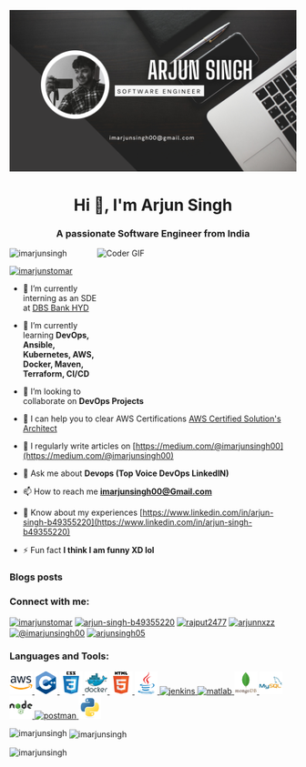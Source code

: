 ![logo](https://github.com/imarjunsingh/imarjunsingh/blob/main/Black%20Modern%20Vlogger%20YouTube%20Banner.png)
<h1 align="center">Hi 👋, I'm Arjun Singh</h1>
<h3 align="center">A passionate Software Engineer from India</h3>

<img alt="Coder GIF" height=250 width=350 align="right" src="https://cdn.dribbble.com/users/730703/screenshots/6581243/avento.gif" />

<p align="left"> <img src="https://komarev.com/ghpvc/?username=imarjunsingh&label=Profile%20views&color=0e75b6&style=flat" alt="imarjunsingh" /> </p>

<p align="left"> <a href="https://twitter.com/imarjunstomar" target="blank"><img src="https://img.shields.io/twitter/follow/imarjunstomar?logo=twitter&style=for-the-badge" alt="imarjunstomar" /></a> </p>

- 🔭 I’m currently interning as an SDE at [DBS Bank HYD](https://www.dbs.com/in/index/default.page)

- 🌱 I’m currently learning **DevOps, Ansible, Kubernetes, AWS, Docker, Maven, Terraform, CI/CD**

- 👯 I’m looking to collaborate on **DevOps Projects**

- 🤝 I can help you to clear AWS Certifications [AWS Certified Solution's Architect](https://www.credly.com/badges/c2b856f1-4a6c-4d6a-81cc-12394f539a14/public_url)

- 📝 I regularly write articles on [https://medium.com/@imarjunsingh00](https://medium.com/@imarjunsingh00)

- 💬 Ask me about **Devops (Top Voice DevOps LinkedIN)**

- 📫 How to reach me **imarjunsingh00@Gmail.com**

- 📄 Know about my experiences [https://www.linkedin.com/in/arjun-singh-b49355220](https://www.linkedin.com/in/arjun-singh-b49355220)

- ⚡ Fun fact **I think I am funny XD lol**

### Blogs posts
<!-- BLOG-POST-LIST:START -->
<!-- BLOG-POST-LIST:END -->

<h3 align="left">Connect with me:</h3>
<p align="left">
<a href="https://twitter.com/imarjunstomar" target="blank"><img align="center" src="https://raw.githubusercontent.com/rahuldkjain/github-profile-readme-generator/master/src/images/icons/Social/twitter.svg" alt="imarjunstomar" height="30" width="40" /></a>
<a href="https://linkedin.com/in/arjun-singh-b49355220" target="blank"><img align="center" src="https://raw.githubusercontent.com/rahuldkjain/github-profile-readme-generator/master/src/images/icons/Social/linked-in-alt.svg" alt="arjun-singh-b49355220" height="30" width="40" /></a>
<a href="https://fb.com/rajput2477" target="blank"><img align="center" src="https://raw.githubusercontent.com/rahuldkjain/github-profile-readme-generator/master/src/images/icons/Social/facebook.svg" alt="rajput2477" height="30" width="40" /></a>
<a href="https://instagram.com/arjunnxzz" target="blank"><img align="center" src="https://raw.githubusercontent.com/rahuldkjain/github-profile-readme-generator/master/src/images/icons/Social/instagram.svg" alt="arjunnxzz" height="30" width="40" /></a>
<a href="https://medium.com/@imarjunsingh00" target="blank"><img align="center" src="https://raw.githubusercontent.com/rahuldkjain/github-profile-readme-generator/master/src/images/icons/Social/medium.svg" alt="@imarjunsingh00" height="30" width="40" /></a>
<a href="https://www.leetcode.com/arjunsingh05" target="blank"><img align="center" src="https://raw.githubusercontent.com/rahuldkjain/github-profile-readme-generator/master/src/images/icons/Social/leet-code.svg" alt="arjunsingh05" height="30" width="40" /></a>
</p>

<h3 align="left">Languages and Tools:</h3>
<p align="left"> <a href="https://aws.amazon.com" target="_blank" rel="noreferrer"> <img src="https://raw.githubusercontent.com/devicons/devicon/master/icons/amazonwebservices/amazonwebservices-original-wordmark.svg" alt="aws" width="40" height="40"/> </a> <a href="https://www.w3schools.com/cpp/" target="_blank" rel="noreferrer"> <img src="https://raw.githubusercontent.com/devicons/devicon/master/icons/cplusplus/cplusplus-original.svg" alt="cplusplus" width="40" height="40"/> </a> <a href="https://www.w3schools.com/css/" target="_blank" rel="noreferrer"> <img src="https://raw.githubusercontent.com/devicons/devicon/master/icons/css3/css3-original-wordmark.svg" alt="css3" width="40" height="40"/> </a> <a href="https://www.docker.com/" target="_blank" rel="noreferrer"> <img src="https://raw.githubusercontent.com/devicons/devicon/master/icons/docker/docker-original-wordmark.svg" alt="docker" width="40" height="40"/> </a> <a href="https://www.w3.org/html/" target="_blank" rel="noreferrer"> <img src="https://raw.githubusercontent.com/devicons/devicon/master/icons/html5/html5-original-wordmark.svg" alt="html5" width="40" height="40"/> </a> <a href="https://www.java.com" target="_blank" rel="noreferrer"> <img src="https://raw.githubusercontent.com/devicons/devicon/master/icons/java/java-original.svg" alt="java" width="40" height="40"/> </a> <a href="https://www.jenkins.io" target="_blank" rel="noreferrer"> <img src="https://www.vectorlogo.zone/logos/jenkins/jenkins-icon.svg" alt="jenkins" width="40" height="40"/> </a> <a href="https://www.mathworks.com/" target="_blank" rel="noreferrer"> <img src="https://upload.wikimedia.org/wikipedia/commons/2/21/Matlab_Logo.png" alt="matlab" width="40" height="40"/> </a> <a href="https://www.mongodb.com/" target="_blank" rel="noreferrer"> <img src="https://raw.githubusercontent.com/devicons/devicon/master/icons/mongodb/mongodb-original-wordmark.svg" alt="mongodb" width="40" height="40"/> </a> <a href="https://www.mysql.com/" target="_blank" rel="noreferrer"> <img src="https://raw.githubusercontent.com/devicons/devicon/master/icons/mysql/mysql-original-wordmark.svg" alt="mysql" width="40" height="40"/> </a> <a href="https://nodejs.org" target="_blank" rel="noreferrer"> <img src="https://raw.githubusercontent.com/devicons/devicon/master/icons/nodejs/nodejs-original-wordmark.svg" alt="nodejs" width="40" height="40"/> </a> <a href="https://postman.com" target="_blank" rel="noreferrer"> <img src="https://www.vectorlogo.zone/logos/getpostman/getpostman-icon.svg" alt="postman" width="40" height="40"/> </a> <a href="https://www.python.org" target="_blank" rel="noreferrer"> <img src="https://raw.githubusercontent.com/devicons/devicon/master/icons/python/python-original.svg" alt="python" width="40" height="40"/> </a> </p>

<p><img align="left" src="https://github-readme-stats.vercel.app/api/top-langs?username=imarjunsingh&show_icons=true&locale=en&layout=compact" alt="imarjunsingh" /></p>

<p>&nbsp;<img align="center" src="https://github-readme-stats.vercel.app/api?username=imarjunsingh&show_icons=true&locale=en" alt="imarjunsingh" /></p>

<p><img align="center" src="https://github-readme-streak-stats.herokuapp.com/?user=imarjunsingh&" alt="imarjunsingh" /></p>
